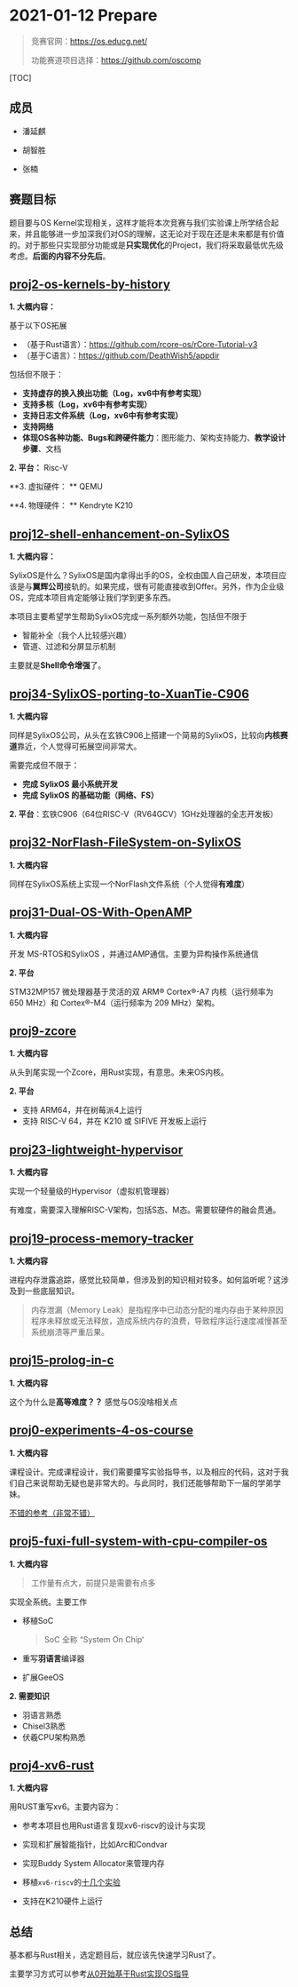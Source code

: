 # 2021-01-12 Prepare

> 竞赛官网：https://os.educg.net/
>
> 功能赛道项目选择：https://github.com/oscomp



[TOC]

## 成员

- 潘延麒

- 胡智胜

- 张楠

  

## 赛题目标

题目要与OS Kernel实现相关，这样才能将本次竞赛与我们实验课上所学结合起来，并且能够进一步加深我们对OS的理解，这无论对于现在还是未来都是有价值的。对于那些只实现部分功能或是**只实现优化**的Project，我们将采取最低优先级考虑。**后面的内容不分先后**。



## [proj2-os-kernels-by-history](https://github.com/oscomp/proj2-os-kernels-by-history)

**1. 大概内容：**

基于以下OS拓展

- （基于Rust语言）：https://github.com/rcore-os/rCore-Tutorial-v3
- （基于C语言）：https://github.com/DeathWish5/appdir

包括但不限于：

- **支持虚存的换入换出功能（Log，xv6中有参考实现）**
- **支持多核（Log，xv6中有参考实现）**
- **支持日志文件系统（Log，xv6中有参考实现）**
- **支持网络**
- **体现OS各种功能、Bugs和跨硬件能力**：图形能力、架构支持能力、**教学设计步骤**、文档

**2. 平台：** Risc-V

**3. 虚拟硬件： ** QEMU

**4. 物理硬件： ** Kendryte K210



## [proj12-shell-enhancement-on-SylixOS](https://github.com/oscomp/proj12-shell-enhancement-on-SylixOS)

**1. 大概内容：**

SylixOS是什么？SylixOS是国内拿得出手的OS，全权由国人自己研发，本项目应该是与**翼辉公司**接轨的。如果完成，很有可能直接收到Offer。另外，作为企业级OS，完成本项目肯定能够让我们学到更多东西。

本项目主要希望学生帮助SylixOS完成一系列额外功能，包括但不限于

- 智能补全（我个人比较感兴趣）
- 管道、过滤和分屏显示机制

主要就是**Shell命令增强**了。



## [proj34-SylixOS-porting-to-XuanTie-C906](https://github.com/oscomp/proj34-SylixOS-porting-to-XuanTie-C906)

**1. 大概内容**

同样是SylixOS公司，从头在玄铁C906上搭建一个简易的SylixOS，比较向**内核赛道**靠近，个人觉得可拓展空间非常大。

需要完成但不限于：

- **完成 SylixOS 最小系统开发**
- **完成 SylixOS 的基础功能（网络、FS）**

**2. 平台**：玄铁C906（64位RISC-V（RV64GCV）1GHz处理器的全志开发板）



## **[proj32-NorFlash-FileSystem-on-SylixOS](https://github.com/oscomp/proj32-NorFlash-FileSystem-on-SylixOS)**

**1. 大概内容**

同样在SylixOS系统上实现一个NorFlash文件系统（个人觉得**有难度**）



## [proj31-Dual-OS-With-OpenAMP](https://github.com/oscomp/proj31-Dual-OS-With-OpenAMP)

**1. 大概内容**

开发 MS-RTOS和SylixOS ，并通过AMP通信。主要为异构操作系统通信

**2. 平台**

STM32MP157 微处理器基于灵活的双 ARM® Cortex®-A7 内核（运行频率为 650 MHz）和 Cortex®-M4（运行频率为 209 MHz）架构。



## [proj9-zcore](https://github.com/oscomp/proj9-zcore)

**1. 大概内容**

从头到尾实现一个Zcore，用Rust实现，有意思。未来OS内核。

**2. 平台**

- 支持 ARM64，并在树莓派4上运行
- 支持 RISC-V 64，并在 K210 或 SIFIVE 开发板上运行



## [proj23-lightweight-hypervisor](https://github.com/oscomp/proj23-lightweight-hypervisor)

**1. 大概内容**

实现一个轻量级的Hypervisor（虚拟机管理器）

有难度，需要深入理解RISC-V架构，包括S态、M态。需要软硬件的融会贯通。



## **[proj19-process-memory-tracker](https://github.com/oscomp/proj19-process-memory-tracker)**

**1. 大概内容**

进程内存泄露追踪，感觉比较简单，但涉及到的知识相对较多。如何监听呢？这涉及到一些底层知识。

> 内存泄漏（Memory Leak）是指程序中已动态分配的堆内存由于某种原因程序未释放或无法释放，造成系统内存的浪费，导致程序运行速度减慢甚至系统崩溃等严重后果。



## [proj15-prolog-in-c](https://github.com/oscomp/proj15-prolog-in-c)

**1. 大概内容**

这个为什么是**高等难度？？** 感觉与OS没啥相关点



## [proj0-experiments-4-os-course](https://github.com/oscomp/proj0-experiments-4-os-course)

**1. 大概内容**

课程设计。完成课程设计，我们需要攥写实验指导书，以及相应的代码，这对于我们自己来说帮助无疑也是非常大的。与此同时，我们还能够帮助下一届的学弟学妹。

[不错的参考（非常不错）](https://github.com/NKU-EmbeddedSystem/riscv64-ucore/blob/master/ucore%20tutorial%E7%BB%84%E6%9C%80%E7%BB%88%E6%8A%A5%E5%91%8A.md)



## [proj5-fuxi-full-system-with-cpu-compiler-os](https://github.com/oscomp/proj5-fuxi-full-system-with-cpu-compiler-os)

**1. 大概内容**

> 工作量有点大，前提只是需要有点多

实现全系统。主要工作

- 移植SoC

  > SoC 全称 “System On Chip‘

- 重写**羽语言**编译器

- 扩展GeeOS

**2. 需要知识**

- 羽语言熟悉
- Chisel3熟悉
- 伏羲CPU架构熟悉



## [proj4-xv6-rust](https://github.com/oscomp/proj4-xv6-rust)

**1. 大概内容**

用RUST重写xv6。主要内容为：

- 参考本项目也用Rust语言复现xv6-riscv的设计与实现

- 实现和扩展智能指针，比如Arc和Condvar

- 实现Buddy System Allocator来管理内存

- 移植`xv6-riscv`的[十几个实验](https://pdos.csail.mit.edu/6.828/2020/labs/)

- 支持在K210硬件上运行



## 总结

基本都与Rust相关，选定题目后，就应该先快速学习Rust了。

主要学习方式可以参考[从0开始基于Rust实现OS指导](https://github.com/rcore-os/rCore/wiki/os-tutorial-summer-of-code)

